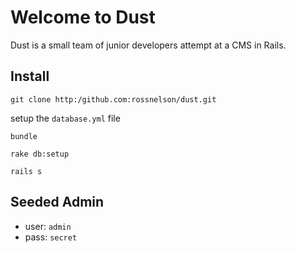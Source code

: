 # Welcome to Dust

Dust is a small team of junior developers attempt at a CMS in Rails. 

## Install

`git clone http:/github.com:rossnelson/dust.git`

setup the `database.yml` file

`bundle`

`rake db:setup`

`rails s`

## Seeded Admin

- user: `admin`
- pass: `secret`
